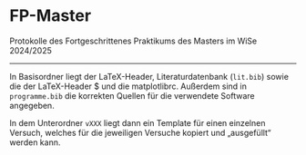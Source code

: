 # FP-Master

Protokolle des Fortgeschrittenes Praktikums des Masters im WiSe 2024/2025

---

In Basisordner liegt der LaTeX-Header, Literaturdatenbank (`lit.bib`) sowie die der LaTeX-Header $
und die matplotlibrc.
Außerdem sind in `programme.bib` die korrekten Quellen für die verwendete Software angegeben.

In dem Unterordner `vXXX` liegt dann ein Template für einen einzelnen Versuch,
welches für die jeweiligen Versuche kopiert und „ausgefüllt“ werden kann.